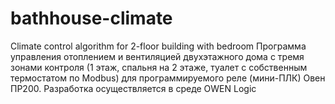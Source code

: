 # bathhouse-climate
Climate control algorithm for 2-floor building with bedroom
Программа управления отоплением и вентиляцией двухэтажного дома с тремя зонами контроля (1 этаж, спальня на 2 этаже, туалет с собственным термостатом по Modbus) для программируемого реле (мини-ПЛК) Овен ПР200. Разработка осуществляется в среде OWEN Logic
